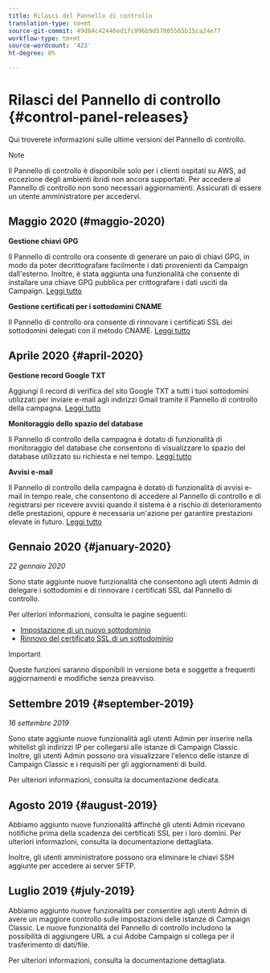 ```yaml
---
title: Rilasci del Pannello di controllo
translation-type: tm+mt
source-git-commit: 49d84c42446ed1fc996b9d57005565b15ca24e77
workflow-type: tm+mt
source-wordcount: '423'
ht-degree: 0%

---
```



# Rilasci del Pannello di controllo {#control-panel-releases}

Qui troverete informazioni sulle ultime versioni del Pannello di controllo.

>[!NOTE]
>
>Il Pannello di controllo è disponibile solo per i clienti ospitati su AWS, ad eccezione degli ambienti ibridi non ancora supportati. Per accedere al Pannello di controllo non sono necessari aggiornamenti. Assicurati di essere un utente amministratore per accedervi.

## Maggio 2020 (#maggio-2020)

**Gestione chiavi GPG**

Il Pannello di controllo ora consente di generare un paio di chiavi GPG, in modo da poter decrittografare facilmente i dati provenienti da Campaign dall&#39;esterno. Inoltre, è stata aggiunta una funzionalità che consente di installare una chiave GPG pubblica per crittografare i dati usciti da Campaign. [Leggi tutto](instances-settings/using/gpg-keys-management.md)

**Gestione certificati per i sottodomini CNAME**

Il Pannello di controllo ora consente di rinnovare i certificati SSL dei sottodomini delegati con il metodo CNAME. [Leggi tutto](subdomains-certificates/using/renewing-subdomain-certificate.md)

## Aprile 2020 {#april-2020}

**Gestione record Google TXT**

Aggiungi il record di verifica del sito Google TXT a tutti i tuoi sottodomini utilizzati per inviare e-mail agli indirizzi Gmail tramite il Pannello di controllo della campagna. [Leggi tutto](subdomains-certificates/using/managing-txt-records.md)

**Monitoraggio dello spazio del database**

Il Pannello di controllo della campagna è dotato di funzionalità di monitoraggio del database che consentono di visualizzare lo spazio del database utilizzato su richiesta e nel tempo. [Leggi tutto](performance-monitoring/using/database-monitoring.md)

**Avvisi e-mail**

Il Pannello di controllo della campagna è dotato di funzionalità di avvisi e-mail in tempo reale, che consentono di accedere al Pannello di controllo e di registrarsi per ricevere avvisi quando il sistema è a rischio di deterioramento delle prestazioni, oppure è necessaria un&#39;azione per garantire prestazioni elevate in futuro. [Leggi tutto](performance-monitoring/using/email-alerting.md)

## Gennaio 2020 {#january-2020}

*22 gennaio 2020*

Sono state aggiunte nuove funzionalità che consentono agli utenti Admin di delegare i sottodomini e di rinnovare i certificati SSL dal Pannello di controllo.

Per ulteriori informazioni, consulta le pagine seguenti:
* [Impostazione di un nuovo sottodominio](subdomains-certificates/using/setting-up-new-subdomain.md)
* [Rinnovo del certificato SSL di un sottodominio](subdomains-certificates/using/renewing-subdomain-certificate.md)

>[!IMPORTANT]
>
>Queste funzioni saranno disponibili in versione beta e soggette a frequenti aggiornamenti e modifiche senza preavviso.

## Settembre 2019 {#september-2019}

*16 settembre 2019*

Sono state aggiunte nuove funzionalità agli utenti Admin per inserire nella whitelist gli indirizzi IP per collegarsi alle istanze di Campaign Classic.
Inoltre, gli utenti Admin possono ora visualizzare l&#39;elenco delle istanze di Campaign Classic e i requisiti per gli aggiornamenti di build.

Per ulteriori informazioni, consulta la documentazione [](instances-settings/using/ip-whitelisting-instance-access.md)dedicata.

## Agosto 2019 {#august-2019}

Abbiamo aggiunto nuove funzionalità affinché gli utenti Admin ricevano notifiche prima della scadenza dei certificati SSL per i loro domini. Per ulteriori informazioni, consulta la documentazione [](subdomains-certificates/using/monitoring-ssl-certificates.md)dettagliata.

Inoltre, gli utenti amministratore possono ora eliminare le chiavi SSH aggiunte per accedere ai server SFTP.

## Luglio 2019 {#july-2019}

Abbiamo aggiunto nuove funzionalità per consentire agli utenti Admin di avere un maggiore controllo sulle impostazioni delle istanze di Campaign Classic. Le nuove funzionalità del Pannello di controllo includono la possibilità di aggiungere URL a cui Adobe Campaign si collega per il trasferimento di dati/file.

Per ulteriori informazioni, consulta la documentazione [](instances-settings/using/url-permissions.md)dettagliata.
